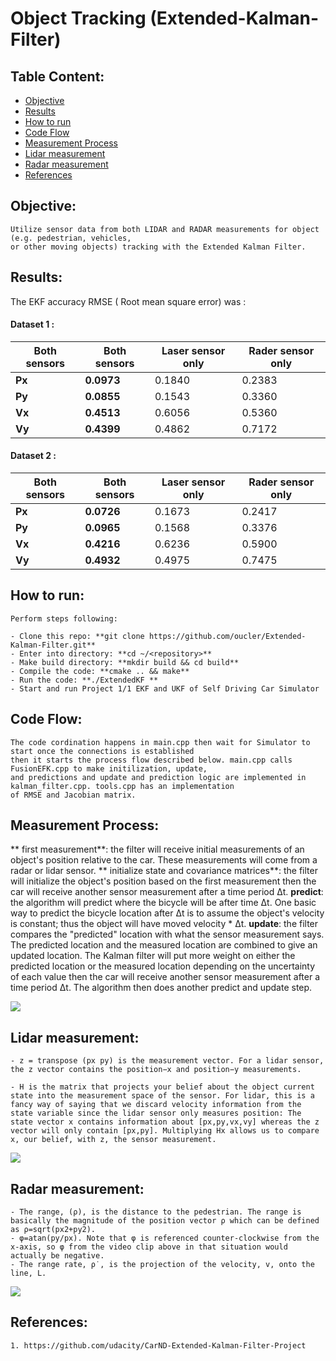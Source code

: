 # Object Tracking (Extended-Kalman-Filter)

## Table Content: ##
- [Objective](#objective)
- [Results](#results)
- [How to run](#howto)
- [Code Flow](#codeflow)
- [Measurement Process](#measurement)
- [Lidar measurement](#lidar)
- [Radar measurement](#radar)
- [References](#references)

## Objective: <a name="objective"></a>

	Utilize sensor data from both LIDAR and RADAR measurements for object (e.g. pedestrian, vehicles, 
	or other moving objects) tracking with the Extended Kalman Filter.

## Results: <a name="results"></a>

The EKF accuracy RMSE ( Root mean square error) was :

#### Dataset 1 :

| Both sensors  | Both sensors  | Laser sensor only | Rader sensor only  |
| ------------- | ------------- | ------------- | ------------- |
| **Px**  | **0.0973**  | 0.1840 | 0.2383  |
| **Py**  | **0.0855**  | 0.1543  | 0.3360  |
| **Vx**  | **0.4513** | 0.6056  | 0.5360  |
| **Vy**  | **0.4399** | 0.4862 | 0.7172  |

#### Dataset 2 :

| Both sensors  | Both sensors  | Laser sensor only | Rader sensor only  |
| ------------- | ------------- | ------------- | ------------- |
| **Px**  | **0.0726**  | 0.1673 | 0.2417  |
| **Py**  | **0.0965**  | 0.1568  | 0.3376  |
| **Vx**  | **0.4216** | 0.6236  | 0.5900  |
| **Vy**  | **0.4932** | 0.4975 | 0.7475  |


## How to run: <a name="howto"></a>

	Perform steps following:

	- Clone this repo: **git clone https://github.com/oucler/Extended-Kalman-Filter.git**
	- Enter into directory: **cd ~/<repository>**
	- Make build directory: **mkdir build && cd build**
	- Compile the code: **cmake .. && make**
	- Run the code: **./ExtendedKF **
	- Start and run Project 1/1 EKF and UKF of Self Driving Car Simulator
	
## Code Flow: <a name="codeflow"></a>

	The code cordination happens in main.cpp then wait for Simulator to start once the connections is established
	then it starts the process flow described below. main.cpp calls FusionEFK.cpp to make initilization, update, 
	and predictions and update and prediction logic are implemented in kalman_filter.cpp. tools.cpp has an implementation 
	of RMSE and Jacobian matrix.  


## Measurement Process: <a name="measurement"></a>

   ** first measurement**: the filter will receive initial measurements of an object's position relative to the car. These measurements will come from a radar or lidar sensor.
   ** initialize state and covariance matrices**: the filter will initialize the object's position based on the first measurement then the car will receive another sensor measurement after a time period Δt.
   **predict**: the algorithm will predict where the bicycle will be after time Δt. One basic way to predict the bicycle location after Δt is to assume the object's velocity is constant; thus the object will have moved velocity * Δt. 
   **update**: the filter compares the "predicted" location with what the sensor measurement says. The predicted location and the measured location are combined to give an updated location. The Kalman filter will put more weight on either the predicted location or the measured location depending on the uncertainty of each value then the car will receive another sensor measurement after a time period Δt. The algorithm then does another predict and update step.


![](images/ekf_flow.jpg) 

## Lidar measurement: <a name="lidar"></a>

	- z = transpose (px py) is the measurement vector. For a lidar sensor, the z vector contains the position−x and position−y measurements.

	- H is the matrix that projects your belief about the object current state into the measurement space of the sensor. For lidar, this is a fancy way of saying that we discard velocity information from the state variable since the lidar sensor only measures position: The state vector x contains information about [p​x​​,p​y​​,v​x​​,v​y​​] whereas the z vector will only contain [px,py]. Multiplying Hx allows us to compare x, our belief, with z, the sensor measurement.

![](images/lidar.jpg) 

## Radar measurement: <a name="radar"></a>


	- The range, (ρ), is the distance to the pedestrian. The range is basically the magnitude of the position vector ρ which can be defined as ρ=sqrt(p​x​2​​+p​y​2​​).
	- φ=atan(p​y​​/p​x​​). Note that φ is referenced counter-clockwise from the x-axis, so φ from the video clip above in that situation would actually be negative.
	- The range rate, ​ρ​˙​​, is the projection of the velocity, v, onto the line, L.

![](images/radar.jpg) 

## References: <a name="references"></a>
	1. https://github.com/udacity/CarND-Extended-Kalman-Filter-Project
